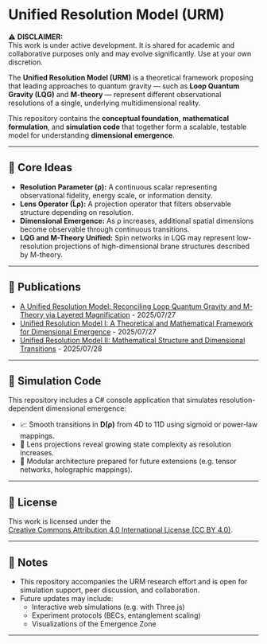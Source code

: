 ﻿# Unified Resolution Model (URM)

⚠️ **DISCLAIMER:**  
This work is under active development. It is shared for academic and collaborative purposes only and may evolve significantly. Use at your own discretion.

The **Unified Resolution Model (URM)** is a theoretical framework proposing that leading approaches to quantum gravity — such as **Loop Quantum Gravity (LQG)** and **M-theory** — represent different observational resolutions of a single, underlying multidimensional reality.

This repository contains the **conceptual foundation**, **mathematical formulation**, and **simulation code** that together form a scalable, testable model for understanding **dimensional emergence**.

---

## 🧠 Core Ideas

- **Resolution Parameter (ρ):** A continuous scalar representing observational fidelity, energy scale, or information density.
- **Lens Operator (L̂ρ):** A projection operator that filters observable structure depending on resolution.
- **Dimensional Emergence:** As ρ increases, additional spatial dimensions become observable through continuous transitions.
- **LQG and M-Theory Unified:** Spin networks in LQG may represent low-resolution projections of high-dimensional brane structures described by M-theory.

---

## 📄 Publications

 - [A Unified Resolution Model: Reconciling Loop Quantum Gravity and M-Theory via Layered Magnification](papers/urm_0.pdf) - 2025/07/27
 - [Unified Resolution Model I: A Theoretical and Mathematical Framework for Dimensional Emergence](papers/urm_i.pdf) - 2025/07/27
 - [Unified Resolution Model II: Mathematical Structure and Dimensional Transitions](papers/urm_ii.pdf) - 2025/07/28
---

## 🧪 Simulation Code

This repository includes a C# console application that simulates resolution-dependent dimensional emergence:

- 📈 Smooth transitions in **D(ρ)** from 4D to 11D using sigmoid or power-law mappings.
- 🧩 Lens projections reveal growing state complexity as resolution increases.
- 🧱 Modular architecture prepared for future extensions (e.g. tensor networks, holographic mappings).

---

## 📜 License

This work is licensed under the  
[Creative Commons Attribution 4.0 International License (CC BY 4.0)](https://creativecommons.org/licenses/by/4.0/).

---

## 📢 Notes

- This repository accompanies the URM research effort and is open for simulation support, peer discussion, and collaboration.
- Future updates may include:  
  - Interactive web simulations (e.g. with Three.js)  
  - Experiment protocols (BECs, entanglement scaling)  
  - Visualizations of the Emergence Zone

---

